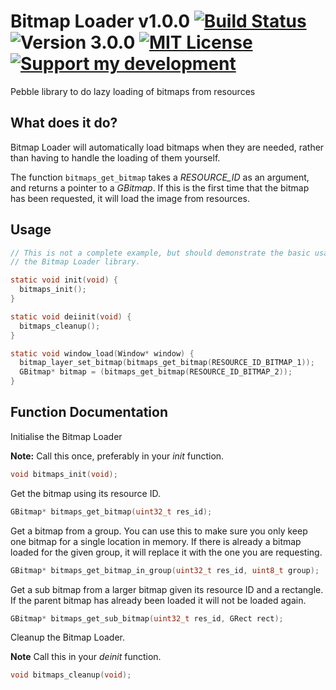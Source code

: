 # Bitmap Loader v1.0.0 [![Build Status](http://img.shields.io/travis/smallstoneapps/bitmap-loader.svg?style=flat-square)](https://travis-ci.org/smallstoneapps/bitmap-loader/)&nbsp;![Version 3.0.0](http://img.shields.io/badge/version-3.0.0-orange.svg?style=flat-square)&nbsp;[![MIT License](http://img.shields.io/badge/license-MIT-lightgray.svg?style=flat-square)](./LICENSE)&nbsp;[![Support my development](http://img.shields.io/gittip/matthewtole.svg?style=flat-square)](https://www.gittip.com/matthewtole/)

Pebble library to do lazy loading of bitmaps from resources

## What does it do?

Bitmap Loader will automatically load bitmaps when they are needed, rather than
having to handle the loading of them yourself.

The function `bitmaps_get_bitmap` takes a *RESOURCE_ID* as an argument, and
returns a pointer to a *GBitmap*. If this is the first time that the bitmap has
been requested, it will load the image from resources.

## Usage

```c
// This is not a complete example, but should demonstrate the basic usage of
// the Bitmap Loader library.

static void init(void) {
  bitmaps_init();
}

static void deiinit(void) {
  bitmaps_cleanup();
}

static void window_load(Window* window) {
  bitmap_layer_set_bitmap(bitmaps_get_bitmap(RESOURCE_ID_BITMAP_1));
  GBitmap* bitmap = (bitmaps_get_bitmap(RESOURCE_ID_BITMAP_2));
}
```

## Function Documentation

Initialise the Bitmap Loader

**Note:** Call this once, preferably in your *init* function.

```c
void bitmaps_init(void);
```

Get the bitmap using its resource ID.

```c
GBitmap* bitmaps_get_bitmap(uint32_t res_id);
```

Get a bitmap from a group. You can use this to make sure you only keep one
bitmap for a single location in memory. If there is already a bitmap loaded
for the given group, it will replace it with the one you are requesting.

```c
GBitmap* bitmaps_get_bitmap_in_group(uint32_t res_id, uint8_t group);
```

Get a sub bitmap from a larger bitmap given its resource ID and a rectangle.
If the parent bitmap has already been loaded it will not be loaded again.

```c
GBitmap* bitmaps_get_sub_bitmap(uint32_t res_id, GRect rect);
```

Cleanup the Bitmap Loader.

**Note** Call this in your *deinit* function.

```c
void bitmaps_cleanup(void);
```
